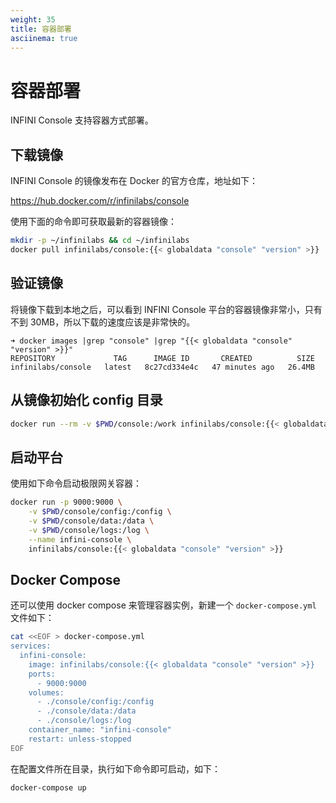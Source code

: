 ```yaml
---
weight: 35
title: 容器部署
asciinema: true
---
```


# 容器部署

INFINI Console 支持容器方式部署。

## 下载镜像

INFINI Console 的镜像发布在 Docker 的官方仓库，地址如下：

<https://hub.docker.com/r/infinilabs/console>

使用下面的命令即可获取最新的容器镜像：

```bash
mkdir -p ~/infinilabs && cd ~/infinilabs
docker pull infinilabs/console:{{< globaldata "console" "version" >}}
```

## 验证镜像

将镜像下载到本地之后，可以看到 INFINI Console 平台的容器镜像非常小，只有不到 30MB，所以下载的速度应该是非常快的。

```text
➜ docker images |grep "console" |grep "{{< globaldata "console" "version" >}}"
REPOSITORY             TAG      IMAGE ID       CREATED          SIZE
infinilabs/console   latest   8c27cd334e4c   47 minutes ago   26.4MB
```

## 从镜像初始化 config 目录

```bash
docker run --rm -v $PWD/console:/work infinilabs/console:{{< globaldata "console" "version" >}} cp -rf /config /work
```

## 启动平台

使用如下命令启动极限网关容器：

```bash
docker run -p 9000:9000 \
    -v $PWD/console/config:/config \
    -v $PWD/console/data:/data \
    -v $PWD/console/logs:/log \
    --name infini-console \
    infinilabs/console:{{< globaldata "console" "version" >}}
```

## Docker Compose

还可以使用 docker compose 来管理容器实例，新建一个 `docker-compose.yml` 文件如下：

```bash
cat <<EOF > docker-compose.yml
services:
  infini-console:
    image: infinilabs/console:{{< globaldata "console" "version" >}}
    ports:
      - 9000:9000
    volumes:
      - ./console/config:/config
      - ./console/data:/data
      - ./console/logs:/log
    container_name: "infini-console"
    restart: unless-stopped
EOF
```

在配置文件所在目录，执行如下命令即可启动，如下：

```bash
docker-compose up
```
